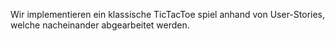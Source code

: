 Wir implementieren ein klassische TicTacToe spiel anhand von User-Stories, welche nacheinander abgearbeitet werden. 
